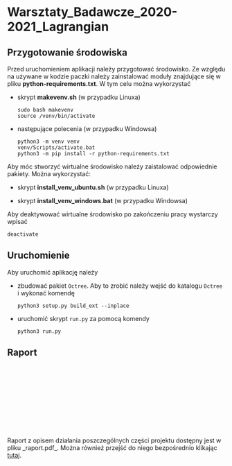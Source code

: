 # Warsztaty_Badawcze_2020-2021_Lagrangian

## Przygotowanie środowiska
Przed uruchomieniem aplikacji należy przygotować środowisko. Ze względu na używane w kodzie paczki należy zainstalować moduły znajdujące się w pliku **python-requirements.txt**. W tym celu można wykorzystać 
 -  skrypt **makevenv.sh** (w przypadku Linuxa)
     
    ```console 
    sudo bash makevenv
    source /venv/bin/activate
    ```
  
 -  następujące polecenia (w przypadku Windowsa)
    
    ```console
    python3 -m venv venv
    venv/Scripts/activate.bat
    python3 -m pip install -r python-requirements.txt
    ```
Aby móc stworzyć wirtualne środowisko należy zaistalować odpowiednie pakiety. Można wykorzystać:
 -  skrypt **install_venv_ubuntu.sh** (w przypadku Linuxa)
 
 -  skrypt **install_venv_windows.bat** (w przypadku Windowsa)

Aby deaktywować wirtualne środowisko po zakończeniu pracy wystarczy wpisać 
```console
deactivate
```
## Uruchomienie
Aby uruchomić aplikację należy
 - zbudować pakiet `Octree`. Aby to zrobić należy wejść do katalogu `Octree` i wykonać komendę 
    ```console
    python3 setup.py build_ext --inplace
    ```
 - uruchomić skrypt `run.py` za pomocą komendy
    ```console 
    python3 run.py
    ```
## Raport
 <object data="https://github.com/Korigami/Warsztaty_Badawcze_2020-2021_Lagrangian_-Symulacja_Przeplywu_z_Przeszkodami-/blob/main/Raport.pdf" type="application/pdf" width="700px" height="700px">
    <embed src="https://github.com/Korigami/Warsztaty_Badawcze_2020-2021_Lagrangian_-Symulacja_Przeplywu_z_Przeszkodami-/blob/main/Raport.pdf">
        <p>Raport z opisem działania poszczególnych części projektu dostępny jest w pliku _raport.pdf_. Można również przejść do niego bezpośrednio klikając <a href="https://github.com/Korigami/Warsztaty_Badawcze_2020-2021_Lagrangian_-Symulacja_Przeplywu_z_Przeszkodami-/blob/main/Raport.pdf">tutaj</a>.</p>
    </embed>
</object>

